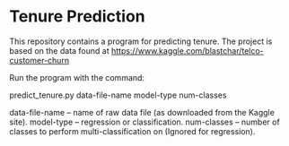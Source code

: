 # Tenure Prediction

This repository contains a program for predicting tenure.
The project is based on the data found at https://www.kaggle.com/blastchar/telco-customer-churn 

Run the program with the command:

predict_tenure.py data-file-name model-type num-classes
  
data-file-name – name of raw data file (as downloaded from the Kaggle site).
model-type – regression or classification.
num-classes – number of classes to perform multi-classification on (Ignored for regression).

